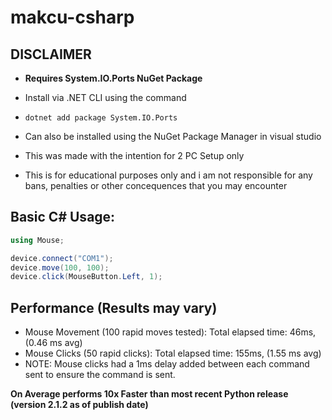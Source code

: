 # makcu-csharp

## DISCLAIMER
- **Requires System.IO.Ports NuGet Package**
- Install via .NET CLI using the command
- ```
  dotnet add package System.IO.Ports
  ```
- Can also be installed using the NuGet Package Manager in visual studio

- This was made with the intention for 2 PC Setup only
- This is for educational purposes only and i am not responsible for any bans, penalties or other concequences that you may encounter
## Basic C# Usage:
```csharp
using Mouse;

device.connect("COM1");
device.move(100, 100);
device.click(MouseButton.Left, 1);
```

## Performance (Results may vary)
- Mouse Movement (100 rapid moves tested): Total elapsed time: 46ms, (0.46 ms avg)
- Mouse Clicks (50 rapid clicks): Total elapsed time: 155ms, (1.55 ms avg)
- NOTE: Mouse clicks had a 1ms delay added between each command sent to ensure the command is sent.
 
**On Average performs 10x Faster than most recent Python release (version 2.1.2 as of publish date)**
